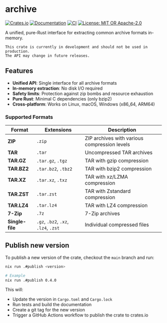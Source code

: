 # archive

[![Crates.io](https://img.shields.io/crates/v/archive.svg)](https://crates.io/crates/archive)
[![Documentation](https://docs.rs/archive/badge.svg)](https://docs.rs/archive)
[![CI](https://github.com/secana/archive/workflows/Archive%20CI/badge.svg)](https://github.com/secana/archive/actions)
[![License: MIT OR Apache-2.0](https://img.shields.io/crates/l/archive.svg)](#license)

A unified, pure-Rust interface for extracting common archive formats in-memory.

    This crate is currently in development and should not be used in production.
    The API may change in future releases.

## Features

- **Unified API**: Single interface for all archive formats
- **In-memory extraction**: No disk I/O required
- **Safety limits**: Protection against zip bombs and resource exhaustion
- **Pure Rust**: Minimal C dependencies (only bzip2)
- **Cross-platform**: Works on Linux, macOS, Windows (x86_64, ARM64)

### Supported Formats

| Format | Extensions | Description |
|--------|------------|-------------|
| **ZIP** | `.zip` | ZIP archives with various compression levels |
| **TAR** | `.tar` | Uncompressed TAR archives |
| **TAR.GZ** | `.tar.gz`, `.tgz` | TAR with gzip compression |
| **TAR.BZ2** | `.tar.bz2`, `.tbz2` | TAR with bzip2 compression |
| **TAR.XZ** | `.tar.xz`, `.txz` | TAR with xz/LZMA compression |
| **TAR.ZST** | `.tar.zst` | TAR with Zstandard compression |
| **TAR.LZ4** | `.tar.lz4` | TAR with LZ4 compression |
| **7-Zip** | `.7z` | 7-Zip archives |
| **Single-file** | `.gz`, `.bz2`, `.xz`, `.lz4`, `.zst` | Individual compressed files |

## Publish new version

To publish a new version of the crate, checkout the `main` branch and run:

```sh
nix run .#publish <version>

# Example
nix run .#publish 0.4.0
```

This will:
- Update the version in `Cargo.toml` and `Cargo.lock`
- Run tests and build the documentation
- Create a git tag for the new version
- Trigger a GitHub Actions workflow to publish the crate to crates.io 
